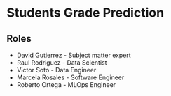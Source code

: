 # Students Grade Prediction

## Roles

- David Gutierrez - Subject matter expert
- Raul Rodriguez - Data Scientist
- Victor Soto - Data Engineer
- Marcela Rosales - Software Engineer
- Roberto Ortega - MLOps Engineer
